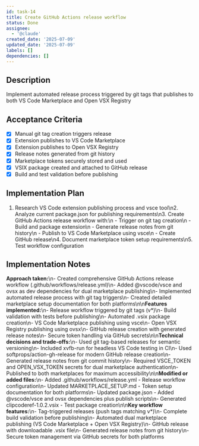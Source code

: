 ```yaml
---
id: task-14
title: Create GitHub Actions release workflow
status: Done
assignee:
  - '@claude'
created_date: '2025-07-09'
updated_date: '2025-07-09'
labels: []
dependencies: []
---
```


## Description

Implement automated release process triggered by git tags that publishes to both VS Code Marketplace and Open VSX Registry

## Acceptance Criteria

- [x] Manual git tag creation triggers release
- [x] Extension publishes to VS Code Marketplace
- [x] Extension publishes to Open VSX Registry
- [x] Release notes generated from git history
- [x] Marketplace tokens securely stored and used
- [x] VSIX package created and attached to GitHub release
- [x] Build and test validation before publishing
## Implementation Plan

1. Research VS Code extension publishing process and vsce tool\n2. Analyze current package.json for publishing requirements\n3. Create GitHub Actions release workflow with:\n   - Trigger on git tag creation\n   - Build and package extension\n   - Generate release notes from git history\n   - Publish to VS Code Marketplace using vsce\n   - Create GitHub release\n4. Document marketplace token setup requirements\n5. Test workflow configuration

## Implementation Notes

**Approach taken:**\n- Created comprehensive GitHub Actions release workflow (.github/workflows/release.yml)\n- Added @vscode/vsce and ovsx as dev dependencies for dual marketplace publishing\n- Implemented automated release process with git tag triggers\n- Created detailed marketplace setup documentation for both platforms\n\n**Features implemented:**\n- Release workflow triggered by git tags (v*)\n- Build validation with tests before publishing\n- Automated .vsix package creation\n- VS Code Marketplace publishing using vsce\n- Open VSX Registry publishing using ovsx\n- GitHub release creation with generated release notes\n- Secure token handling via GitHub secrets\n\n**Technical decisions and trade-offs:**\n- Used git tag-based releases for semantic versioning\n- Included xvfb-run for headless VS Code testing in CI\n- Used softprops/action-gh-release for modern GitHub release creation\n- Generated release notes from git commit history\n- Required VSCE_TOKEN and OPEN_VSX_TOKEN secrets for dual marketplace authentication\n- Published to both marketplaces for maximum accessibility\n\n**Modified or added files:**\n- Added .github/workflows/release.yml - Release workflow configuration\n- Updated MARKETPLACE_SETUP.md - Token setup documentation for both platforms\n- Updated package.json - Added @vscode/vsce and ovsx dependencies plus publish scripts\n- Generated clipcoderef-1.0.2.vsix - Test package creation\n\n**Key workflow features:**\n- Tag-triggered releases (push tags matching v*)\n- Complete build validation before publishing\n- Automated dual marketplace publishing (VS Code Marketplace + Open VSX Registry)\n- GitHub release with downloadable .vsix file\n- Generated release notes from git history\n- Secure token management via GitHub secrets for both platforms
